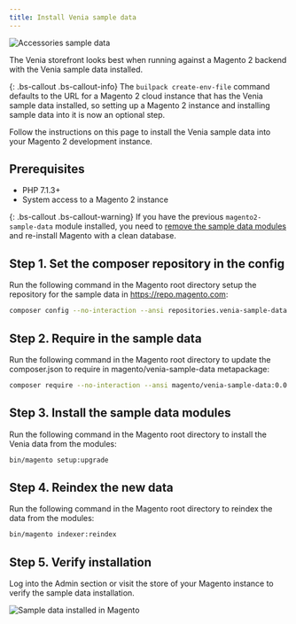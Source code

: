 ```yaml
---
title: Install Venia sample data
---
```


![Accessories sample data](images/accessories-sample-data.png)

The Venia storefront looks best when running against a Magento 2 backend with the Venia sample data installed.

{: .bs-callout .bs-callout-info}
The `builpack create-env-file` command defaults to the URL for a Magento 2 cloud instance that has the Venia sample data installed, so
setting up a Magento 2 instance and installing sample data into it is now an optional step.

Follow the instructions on this page to install the Venia sample data into your Magento 2 development instance.

## Prerequisites

* PHP 7.1.3+
* System access to a Magento 2 instance

{: .bs-callout .bs-callout-warning}
If you have the previous `magento2-sample-data` module installed, you need to [remove the sample data modules][] and re-install Magento with a clean database.

## Step 1. Set the composer repository in the config

Run the following command in the Magento root directory setup the repository for the sample data in https://repo.magento.com:

```sh
composer config --no-interaction --ansi repositories.venia-sample-data composer https://repo.magento.com
```

## Step 2. Require in the sample data

Run the following command in the Magento root directory to update the composer.json to require in magento/venia-sample-data metapackage:

```sh
composer require --no-interaction --ansi magento/venia-sample-data:0.0.1
```

## Step 3. Install the sample data modules

Run the following command in the Magento root directory to install the Venia data from the modules:

```sh
bin/magento setup:upgrade
```


## Step 4. Reindex the new data

Run the following command in the Magento root directory to reindex the data from the modules:

```sh
bin/magento indexer:reindex
```

## Step 5. Verify installation

Log into the Admin section or visit the store of your Magento instance to verify the sample data installation.

![Sample data installed in Magento](images/sample-data-installed.png)

[remove the sample data modules]: https://devdocs.magento.com/guides/v2.3/install-gde/install/cli/install-cli-sample-data-other.html#inst-sample-remove
[PWA Studio]: https://github.com/magento/pwa-studio
